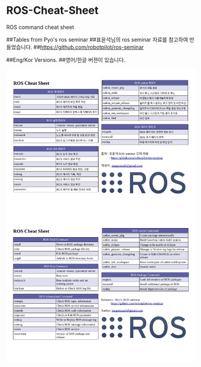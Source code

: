# ROS-Cheat-Sheet
ROS command cheat sheet

##Tables from Pyo's ros seminar
##표윤석님의 ros seminar 자료를 참고하여 만들었습니다.
##https://github.com/robotpilot/ros-seminar

##Eng/Kor Versions.
##영어/한글 버젼이 있습니다.


![ROS_Cheat_Sheet](/ROS_Cheat_Sheet.png)
![ENG_ROS_Cheat_Sheet](/[ENG]ROS_Cheat_Sheet.png)
